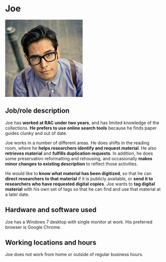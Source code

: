 # Joe

![headshot](img/joe.png)

## Job/role description

Joe has **worked at RAC under two years**, and has limited knowledge of the collections. **He prefers to use online search tools** because he finds paper guides clunky and out of date.

Joe works in a number of different areas. He does shifts in the reading room, where he **helps researchers identify and request material**. He also **retrieves material** and **fulfills duplication requests**. In addition, he does some preservation reformatting and rehousing, and occasionally **makes minor changes to existing description** to reflect those activities.

He would like to **know what material has been digitized**, so that he can **direct researchers to that material** if it is publicly available, or **send it to researchers who have requested digital copies**. Joe wants to **tag digital material** with his own set of tags so that he can find and use that material at a later date.

## Hardware and software used

Joe has a Windows 7 desktop with single monitor at work. His preferred browser is Google Chrome.

## Working locations and hours

Joe does not work from home or outside of regular business hours.

